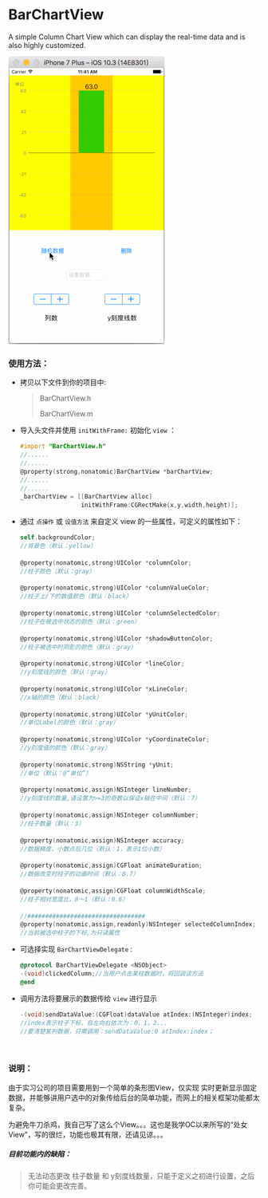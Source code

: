 # BarChartView

A simple Column Chart View which can display the real-time data and is also highly customized.

![barChartViewDemo](https://raw.githubusercontent.com/StoneN/BarChart/master/PicturesForREADME/barChartViewDemo.gif)



### 使用方法：

- 拷贝以下文件到你的项目中:

  > BarChartView.h
  >
  > BarChartView.m

- 导入头文件并使用 `initWithFrame:` 初始化 `view` ：

  ~~~objectivec
  #import "BarChartView.h"
  //......
  //......
  @property(strong,nonatomic)BarChartView *barChartView;
  //......
  //......
  _barChartView = [[BarChartView alloc]
                   initWithFrame:CGRectMake(x,y,width,height)];
  ~~~

- 通过 `点操作` 或 `设值方法` 来自定义 view 的一些属性，可定义的属性如下：

  ~~~objective-c
  self.backgroundColor;
  //背景色（默认：yellow）

  @property(nonatomic,strong)UIColor *columnColor;    
  //柱子颜色（默认：gray）

  @property(nonatomic,strong)UIColor *columnValueColor;   
  //柱子上/下的数值颜色（默认：black）

  @property(nonatomic,strong)UIColor *columnSelectedColor;    
  //柱子在被选中状态的颜色（默认：green）

  @property(nonatomic,strong)UIColor *shadowButtonColor;  
  //柱子被选中时阴影的颜色（默认：gray）

  @property(nonatomic,strong)UIColor *lineColor;  
  //y刻度线的颜色（默认：gray）

  @property(nonatomic,strong)UIColor *xLineColor; 
  //x轴的颜色（默认：black）

  @property(nonatomic,strong)UIColor *yUnitColor; 
  //单位Label的颜色（默认：gray）

  @property(nonatomic,strong)UIColor *yCoordinateColor;   
  //y刻度值的颜色（默认：gray）

  @property(nonatomic,strong)NSString *yUnit; 
  //单位（默认：@“单位”）

  @property(nonatomic,assign)NSInteger lineNumber; 
  //y刻度线的数量,请设置为>=3的奇数以保证x轴在中间（默认：7）

  @property(nonatomic,assign)NSInteger columnNumber;  
  //柱子数量（默认：3）

  @property(nonatomic,assign)NSInteger accuracy;
  //数据精度，小数点后几位（默认：1，表示1位小数）

  @property(nonatomic,assign)CGFloat animateDuration; 
  //数据改变时柱子的动画时间（默认：0.7）

  @property(nonatomic,assign)CGFloat columnWidthScale;    
  //柱子相对宽度比，0～1（默认：0.6）

  //#################################
  @property(nonatomic,assign,readonly)NSInteger selectedColumnIndex;   
  //当前被选中柱子的下标,为只读属性
  ~~~

- 可选择实现 `BarChartViewDelegate` :

  ~~~objective-c
  @protocol BarChartViewDelegate <NSObject>
  -(void)clickedColumn;//当用户点击某柱数据时，将回调该方法
  @end
  ~~~

- 调用方法将要展示的数据传给 `view` 进行显示

  ~~~objective-c
  -(void)sendDataValue:(CGFloat)dataValue atIndex:(NSInteger)index;
  //index表示柱子下标，自左向右依次为：0，1，2...
  //要清楚某列数据，只需调用：sendDataValue:0 atIndex:index；
  ~~~

  ​

### 说明：

由于实习公司的项目需要用到一个简单的条形图View，仅实现 实时更新显示固定数据，并能够讲用户选中的对象传给后台的简单功能，而网上的相关框架功能都太复杂。

为避免牛刀杀鸡，我自己写了这么个View。。。这也是我学OC以来所写的“处女View”，写的很烂，功能也极其有限，还请见谅。。。

##### 目前功能内的缺陷：

> 无法动态更改 柱子数量 和 y刻度线数量，只能于定义之初进行设置，之后你可能会更改完善。

